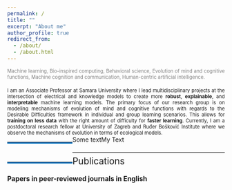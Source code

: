 ```yaml
---
permalink: /
title: ""
excerpt: "About me"
author_profile: true
redirect_from: 
  - /about/
  - /about.html
---
```



<div style ="text-align: justify;">
<span style ="color:gray; font-size:80%; ">
Machine learning, Bio-inspired computing, Behavioral science, Evolution of mind and cognitive functions, Machine cognition and communication, Human-centric artificial intelligence. 
</span><br><br>

<span style ="font-size:80%; ">
I am an Associate Professor at Samara University where I lead multidisciplinary projects at the intersection of electrical and knowledge models to create more <strong>robust</strong>, <strong>explainable</strong>, and <strong>interpretable</strong>  machine learning models. The primary focus of our research group is on modeling mechanisms of evolution of mind and cognitive functions with regards to the Desirable Difficulties  framework in individual and group learning scenarios. This allows for <strong>training on less data</strong> with the right amount of difficulty for <strong>faster learning</strong>. Currently, I am a postdoctoral research fellow at University of Zagreb and Ruđer Bošković Institute where we observe the mechanisms of evolution in terms of ecological models.  
</span>
</div>



        


<html><body><hr style="float: left; border-bottom: 3px solid #0070bc; width: 30%"/> My Text</body></html>
        
<div style="float: left">Some text</div>
<hr style="clear: none; position: relative; top: 0.5em;">

<p style="float:left;">
    <hr style="float:left; border-bottom: 3px solid #0070bc; width: 30%;"/>
</p>

<a name="publications"></a>
<div style="font-size:150%; ">
    Publications
</div>


<h4>
<div style="font-size:110%; ">
    Papers in peer-reviewed journals in English
</div>
</h4> 



